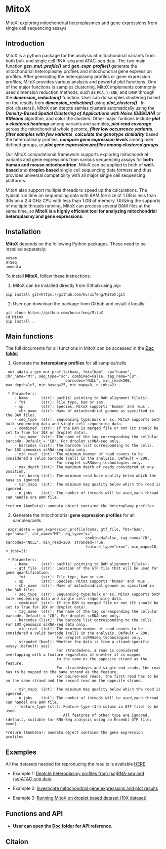 # MitoX
MitoX: exploring mitochondrial heteroplasmies and gene expressions from single cell sequencing assays

## Introduction

MitoX is a python package for the analysis of mitochondrial variants from both bulk and single cell RNA-seq and ATAC-seq data. 
The two main function ***gen_mut_profile()*** and ***gen_expr_profile()*** generate the mitochondrial heteroplasmy profiles 
and mitochondrial gene expression profiles. After generating the heteroplasmy profiles or gene expression profiles, 
MitoX provides various analysis and powerful plot functions. 
One of the major functions is samples clustering, MitoX implements commonly used dimension reduction methods,
 such as `PCA`, `t-SNE`, and `UMAP` through the ***dimension_reduction()*** function. 
 User can do samples clustering based on the results from ***dimension_reduction()*** using ***plot_clusters()*** . 
 In plot_clusters(), MitoX can dtetcte samles clusters automatically using the ***Density-Based Spatial Clustering of Applications with Noise (DBSCAN)***
 or ***KMeans*** algorithm, and color the clusters. 
 Other major funtions include ***plot a clustered heatmap*** among variants and samples, 
 ***plot read coverage*** across the mitochondrial whole genome, ***filter low occurrence variants***, ***filter samples with few variants***, 
 ***calculate the genotype similarity*** based the heteroplasmy profiles, ***compare gene expression levels*** among user defined groups, 
 or ***plot gene expression profiles among clustered groups***. 

Our MitoX computational framework supports exploring mitochondrial variants and gene expressions from various sequencing assays for **both human and mouse mitochondrion**. 
MitoX can be applied to both of **well-based** and **droplet-based** single cell sequencing data formats and thus provides universal compatibility with all major single cell sequencing platforms. 

MitoX also support multiple threads to speed up the calculations. The typical run time on sequencing data with BAM file size of 1 GB is less than 30s on a 2.4 GHz CPU with less than 1 GB of memory. 
Utilizing the supports of multiple threads running, MitoX can process several BAM files at the same time, 
so **MitoX is a highly efficient tool for analyzing mitochondrial heteroplasmy and gene expressions.**

## Installation

**MitoX** depends on the following Python packages. These need to be installed separately:
```
pysam
HTSeq
anndata
```

To install **MitoX**, follow these instructions:

1. MitoX can be installed directly from Github using pip:

```
pip install git+https://github.com/huruifeng/MitoX.git
```

2. User can download the package from Github and install it locally:

```
git clone https://github.com/huruifeng/MitoX
cd MitoX
pip install .
```
## Main functions
The full documents for all functions in MitoX can be accessed in the [**Doc folder**](https://github.com/huruifeng/MitoX/tree/master/Doc)

1. Generate the **heteroplamy profiles** for all samples/cells
```
 mut_adata = gen_mut_profile(bams, fmt="bam", sp="human", chr_name="MT", seq_type="sc", combined=False, tag_name="CB",
                           barcodes="NULL", min_read=200, max_depth=1e5, min_baseq=25, min_mapq=0, n_jobs=2)
    
 * Parameters:
    - bams      (str): path(s) pointing to BAM alignment file(s).
    - fmt       (str): File type, bam or sam.
    - sp        (str): Species, MitoX supports 'human' and 'mus'.
    - chr_name  (str): Name of mitochondrial genome as specified in the BAM files.
    - seq_type  (str): Sequencing type:bulk or sc. MitoX supports both bulk sequencing data and single cell sequencing data.
    - combined  (str): If the BAM is merged file or not (It should be set to True for 10X or droplet data).
    - tag_name  (str): The name of the tag corresponding the cellular barcode. Default = "CB". For droplet scRNA-seq only.
    - barcodes (list): The barcode list corresponding to the cells. For 10X genomics scRNA-seq data only.
    - min_read  (int): The minimum number of read counts to be considered a valid barcode (cell) in the analysis. Default = 200. 
                       For droplet scRNAseq technologies only.
    - max_depth (int): The maximum depth of reads considered at any position.
    - min_baseq (int): The minimum read base quality below which the base is ignored.
    - min_mapq  (int): The minimum map quality below which the read is ignored.
    - n_jobs    (int): The number of threads will be used,each thread can handle one BAM file.

*return (AnnData): anndata object containd the heteroplamy profiles
```
2. Generate the mitochondrial **gene expression profiles** for all samples/cells
```
 expr_adata = gen_expression_profile(bams, gtf_file, fmt="bam", sp="human", chr_name="MT", eq_type="sc",
                                    combined=False, tag_name="CB", barcodes="NULL", min_read=200, stranded=True,
                                    feature_type="exon", min_mapq=10, n_jobs=2):
    
 * Parameters:
    - bams      (str): path(s) pointing to BAM alignment file(s).
    - gtf_file  (str): Location of the GTF file that will be used for gene quantification. 
    - fmt       (str): File type, bam or sam.
    - sp        (str): Species, MitoX supports 'human' and 'mus'.
    - chr_name  (str): Name of mitochondrial genome as specified in the BAM files.
    - seq_type  (str): Sequencing type:bulk or sc. MitoX supports both bulk sequencing data and single cell sequencing data.
    - combined  (str): If the BAM is merged file or not (It should be set to True for 10X or droplet data).
    - tag_name  (str): The name of the tag corresponding the cellular barcode. Default = "CB". For droplet scRNA-seq only.
    - barcodes (list): The barcode list corresponding to the cells. For 10X genomics scRNA-seq data only.
    - min_read  (int): The minimum number of read counts to be considered a valid barcode (cell) in the analysis. Default = 200. 
                       For droplet scRNAseq technologies only.
    - stranded (bool): Whether the data is from a strand-specific assay (default: yes).
                       For stranded=no, a read is considered overlapping with a feature regardless of whether it is mapped 
                       to the same or the opposite strand as the feature. 
                       For stranded=yes and single-end reads, the read has to be mapped to the same strand as the feature. 
                       For paired-end reads, the first read has to be on the same strand and the second read on the opposite strand. 
                       
    - min_mapq  (int): The minimum map quality below which the read is ignored.
    - n_jobs    (int): The number of threads will be used,each thread can handel one BAM file.
    - feature_type (str): Feature type (3rd column in GTF file) to be used. 
                          All features of other type are ignored. (default, suitable for RNA-Seq analysis using an Ensembl GTF file: exon).

*return (AnnData): anndata object containd the gene expression profiles
```

## Examples

All the datasets needed for reproducing the results is available [HERE](#https://bioinfo.uth.edu/mitox/)

* Example 1: [Deatcte heteroplasmy profiles from (sc)RNA-seq and (sc)ATAC-seq data](#https://github.com/huruifeng/MitoX/tree/master/Doc)

* Example 2: [Investigate mitochondrial gene expressions and plot results](#https://github.com/huruifeng/MitoX/tree/master/Doc)

* Example 3: [Running MitoX on droplet based dataset (10X dataset)](#https://github.com/huruifeng/MitoX/tree/master/Doc)

## Functions and API
* #### User can open the [**Doc folder**](https://github.com/huruifeng/MitoX/tree/master/Doc) for API reference.

## Citaion


